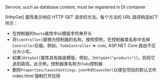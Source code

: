 Service, such as database context, must be registered in DI container

[HttpGet] 属性表示响应 HTTP GET 请求的方法。每个方法的 URL 路径构造如下所示：

- 在控制器的`Route`属性中以模版字符串开头
- 将`[controller]`替换为控制器的名称，按照惯例，在控制器类名称中去掉`Controller`后缀。例如，`TodoController` => `todo`, ASP.NET Core 路由不区分大小写。
- 如果`[HttpGet]`属性具有路由模版，例如，`[HttpGet("products")]`，则将它追到路径。此示例，控制器类名称为`Todo`控制器
- 删除`Properties/launchSettings.json中的launchUrl`以便在项目的默认文件 index.html 强制打开应用
